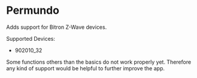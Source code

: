 # Permundo

Adds support for Bitron Z-Wave devices.

Supported Devices:
- 902010_32


Some functions others than the basics do not work properly yet.
Therefore any kind of support would be helpful to further improve the app.